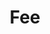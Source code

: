 ---
template: TermDetailPage
title: Fee
description: Amount of ada or other cryptocurrency charged for transaction processing.
aliases: fee, transaction fee, cardano transaction fees
keywords: transaction, fee, fees, cardano
identities: 
    - slug: /identities/wael-ivie
      role: author
---